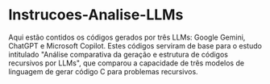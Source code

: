 # Instrucoes-Analise-LLMs

Aqui estão contidos os códigos gerados por três LLMs: Google Gemini, ChatGPT e Microsoft Copilot. Estes códigos serviram de base para o estudo intitulado "Análise comparativa da geração e estrutura de códigos recursivos por LLMs", que comparou a capacidade de três modelos de linguagem de gerar código C para problemas recursivos.
